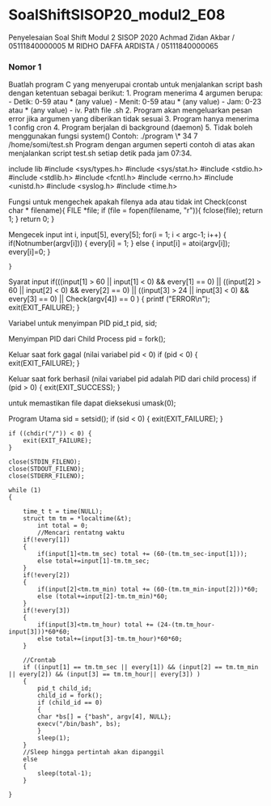 # SoalShiftSISOP20_modul2_E08

Penyelesaian Soal Shift Modul 2 SISOP 2020
Achmad Zidan Akbar / 05111840000005
M RIDHO DAFFA ARDISTA / 05111840000065	

<h3>Nomor 1</h3>
Buatlah program C yang menyerupai crontab untuk menjalankan script bash dengan
ketentuan sebagai berikut:
1. Program menerima 4 argumen berupa:
- Detik: 0-59 atau * (any value)
- Menit: 0-59 atau * (any value)
- Jam: 0-23 atau * (any value)
- iv. Path file .sh
2. Program akan mengeluarkan pesan error jika argumen yang diberikan tidak
sesuai
3. Program hanya menerima 1 config cron
4. Program berjalan di background (daemon)
5. Tidak boleh menggunakan fungsi system()
Contoh: ./program \* 34 7 /home/somi/test.sh
Program dengan argumen seperti contoh di atas akan menjalankan script test.sh setiap
detik pada jam 07:34.

include lib
    #include <sys/types.h>
    #include <sys/stat.h>
    #include <stdio.h>
    #include <stdlib.h>
    #include <fcntl.h>
    #include <errno.h>
    #include <unistd.h>
    #include <syslog.h>
    #include <time.h>

Fungsi untuk mengechek apakah filenya ada atau tidak
    int Check(const char * filename){
        FILE *file;
        if (file = fopen(filename, "r")){
            fclose(file);
            return 1;
        }
        return 0;
    }


Mengecek input
    int i, input[5], every[5];
	for(i = 1; i < argc-1; i++)
    {
        if(Notnumber(argv[i])) 
        {
            every[i] = 1;
        }
        else { input[i] = atoi(argv[i]);
        every[i]=0;
        }
        
    }

Syarat input
    if(((input[1] > 60 || input[1] < 0) && every[1] == 0) 
    || ((input[2] > 60 || input[2] < 0) && every[2] == 0)
    || ((input[3] > 24 || input[3] < 0) && every[3] == 0)
    || Check(argv[4]) == 0 )
    {
        printf ("ERROR\n");
        exit(EXIT_FAILURE);
    }

Variabel untuk menyimpan PID
    pid_t pid, sid;

Menyimpan PID dari Child Process
    pid = fork();   

Keluar saat fork gagal (nilai variabel pid < 0)
    if (pid < 0) {
        exit(EXIT_FAILURE);
    }
  
Keluar saat fork berhasil (nilai variabel pid adalah PID dari child process)
    if (pid > 0) {
        exit(EXIT_SUCCESS);
    }

untuk memastikan file dapat dieksekusi
    umask(0);

Program Utama
    sid = setsid();
    if (sid < 0) {
        exit(EXIT_FAILURE);
    }

    if ((chdir("/")) < 0) {
        exit(EXIT_FAILURE);
    }

    close(STDIN_FILENO);
    close(STDOUT_FILENO);
    close(STDERR_FILENO);

    while (1) 
    {
        
        time_t t = time(NULL);
        struct tm tm = *localtime(&t);
            int total = 0;
            //Mencari rentatng waktu
        if(!every[1])
        {
            if(input[1]<tm.tm_sec) total += (60-(tm.tm_sec-input[1]));
            else total+=input[1]-tm.tm_sec;        
        }
        if(!every[2])
        {
            if(input[2]<tm.tm_min) total += (60-(tm.tm_min-input[2]))*60;
            else (total+=input[2]-tm.tm_min)*60;
        }
        if(!every[3])
        {
            if(input[3]<tm.tm_hour) total += (24-(tm.tm_hour-input[3]))*60*60;
            else total+=(input[3]-tm.tm_hour)*60*60;
        }

        //Crontab
        if ((input[1] == tm.tm_sec || every[1]) && (input[2] == tm.tm_min || every[2]) && (input[3] == tm.tm_hour|| every[3]) )
        {
            pid_t child_id;
            child_id = fork();
            if (child_id == 0)
            {    
            char *bs[] = {"bash", argv[4], NULL};
            execv("/bin/bash", bs);
            }
            sleep(1);
        }
        //Sleep hingga pertintah akan dipanggil
        else
        {
            sleep(total-1);
        }
            
    } 
